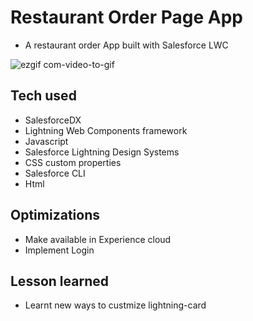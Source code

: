 # Restaurant Order Page App

- A restaurant order App built with Salesforce LWC

![ezgif com-video-to-gif](https://user-images.githubusercontent.com/100381663/234900945-c45b66d2-90c3-4c63-b150-57e9991fe14c.gif)

## Tech used

- SalesforceDX 
- Lightning Web Components framework
- Javascript
- Salesforce Lightning Design Systems
- CSS custom properties
- Salesforce CLI
- Html

## Optimizations

- Make available in Experience cloud
- Implement Login

## Lesson learned
- Learnt new ways to custmize lightning-card

